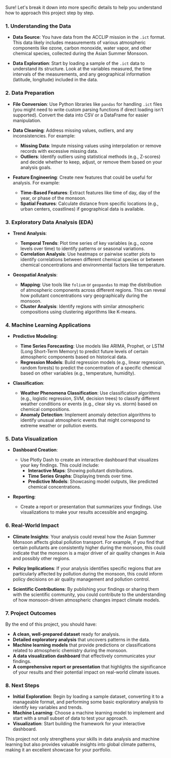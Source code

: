 Sure! Let's break it down into more specific details to help you understand how to approach this project step by step.

### 1. **Understanding the Data**
   
- **Data Source**: You have data from the ACCLIP mission in the `.ict` format. This data likely includes measurements of various atmospheric components like ozone, carbon monoxide, water vapor, and other chemical species, collected during the Asian Summer Monsoon.
  
- **Data Exploration**: Start by loading a sample of the `.ict` data to understand its structure. Look at the variables measured, the time intervals of the measurements, and any geographical information (latitude, longitude) included in the data.

### 2. **Data Preparation**
   
- **File Conversion**: Use Python libraries like `pandas` for handling `.ict` files (you might need to write custom parsing functions if direct loading isn't supported). Convert the data into CSV or a DataFrame for easier manipulation.
  
- **Data Cleaning**: Address missing values, outliers, and any inconsistencies. For example:
  - **Missing Data**: Impute missing values using interpolation or remove records with excessive missing data.
  - **Outliers**: Identify outliers using statistical methods (e.g., Z-scores) and decide whether to keep, adjust, or remove them based on your analysis goals.
  
- **Feature Engineering**: Create new features that could be useful for analysis. For example:
  - **Time-Based Features**: Extract features like time of day, day of the year, or phase of the monsoon.
  - **Spatial Features**: Calculate distance from specific locations (e.g., urban centers, coastlines) if geographical data is available.

### 3. **Exploratory Data Analysis (EDA)**
   
- **Trend Analysis**:
  - **Temporal Trends**: Plot time series of key variables (e.g., ozone levels over time) to identify patterns or seasonal variations.
  - **Correlation Analysis**: Use heatmaps or pairwise scatter plots to identify correlations between different chemical species or between chemical concentrations and environmental factors like temperature.
  
- **Geospatial Analysis**:
  - **Mapping**: Use tools like `folium` or `geopandas` to map the distribution of atmospheric components across different regions. This can reveal how pollutant concentrations vary geographically during the monsoon.
  - **Cluster Analysis**: Identify regions with similar atmospheric compositions using clustering algorithms like K-means.

### 4. **Machine Learning Applications**

- **Predictive Modeling**:
  - **Time Series Forecasting**: Use models like ARIMA, Prophet, or LSTM (Long Short-Term Memory) to predict future levels of certain atmospheric components based on historical data.
  - **Regression Models**: Build regression models (e.g., linear regression, random forests) to predict the concentration of a specific chemical based on other variables (e.g., temperature, humidity).
  
- **Classification**:
  - **Weather Phenomena Classification**: Use classification algorithms (e.g., logistic regression, SVM, decision trees) to classify different weather conditions or events (e.g., clear sky vs. storm) based on chemical compositions.
  - **Anomaly Detection**: Implement anomaly detection algorithms to identify unusual atmospheric events that might correspond to extreme weather or pollution events.

### 5. **Data Visualization**

- **Dashboard Creation**:
  - Use Plotly Dash to create an interactive dashboard that visualizes your key findings. This could include:
    - **Interactive Maps**: Showing pollutant distributions.
    - **Time Series Graphs**: Displaying trends over time.
    - **Predictive Models**: Showcasing model outputs, like predicted chemical concentrations.
  
- **Reporting**:
  - Create a report or presentation that summarizes your findings. Use visualizations to make your results accessible and engaging.

### 6. **Real-World Impact**

- **Climate Insights**: Your analysis could reveal how the Asian Summer Monsoon affects global pollution transport. For example, if you find that certain pollutants are consistently higher during the monsoon, this could indicate that the monsoon is a major driver of air quality changes in Asia and possibly other regions.

- **Policy Implications**: If your analysis identifies specific regions that are particularly affected by pollution during the monsoon, this could inform policy decisions on air quality management and pollution control.

- **Scientific Contributions**: By publishing your findings or sharing them with the scientific community, you could contribute to the understanding of how monsoon-driven atmospheric changes impact climate models.

### 7. **Project Outcomes**

By the end of this project, you should have:
- **A clean, well-prepared dataset** ready for analysis.
- **Detailed exploratory analysis** that uncovers patterns in the data.
- **Machine learning models** that provide predictions or classifications related to atmospheric chemistry during the monsoon.
- **A data visualization dashboard** that effectively communicates your findings.
- **A comprehensive report or presentation** that highlights the significance of your results and their potential impact on real-world climate issues.

### 8. **Next Steps**
   
- **Initial Exploration**: Begin by loading a sample dataset, converting it to a manageable format, and performing some basic exploratory analysis to identify key variables and trends.
- **Machine Learning**: Choose a machine learning model to implement and start with a small subset of data to test your approach.
- **Visualization**: Start building the framework for your interactive dashboard.

This project not only strengthens your skills in data analysis and machine learning but also provides valuable insights into global climate patterns, making it an excellent showcase for your portfolio.